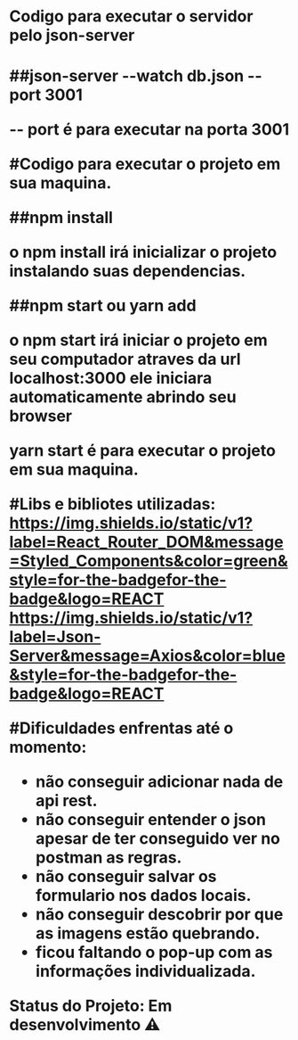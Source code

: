 <h1>Codigo para executar o servidor pelo json-server<h1>

##json-server --watch db.json --port 3001

-- port é para executar na porta 3001

#Codigo para executar o projeto em sua maquina. 

##npm install

o npm install irá inicializar o projeto instalando suas dependencias.

##npm start ou yarn add

o npm start irá iniciar o projeto em seu computador atraves da url localhost:3000
ele iniciara automaticamente abrindo seu browser

yarn start é para executar o projeto em sua maquina.

#Libs e bibliotes utilizadas:
<br>
https://img.shields.io/static/v1?label=React_Router_DOM&message=Styled_Components&color=green&style=for-the-badgefor-the-badge&logo=REACT
<br>
https://img.shields.io/static/v1?label=Json-Server&message=Axios&color=blue&style=for-the-badgefor-the-badge&logo=REACT



#Dificuldades enfrentas até o momento:

- não conseguir adicionar nada de api rest.
- não conseguir entender o json apesar de ter conseguido ver no postman as regras.
- não conseguir salvar os formulario nos dados locais.
- não conseguir descobrir por que as imagens estão quebrando.
- ficou faltando o pop-up com as informações individualizada.

Status do Projeto: Em desenvolvimento :warning:

